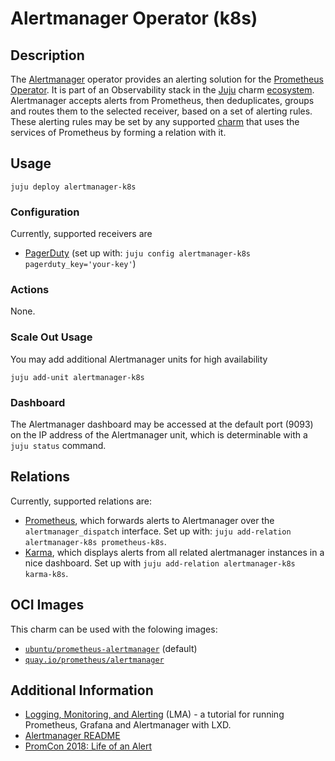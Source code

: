 # Alertmanager Operator (k8s)

## Description

The [Alertmanager] operator provides an alerting solution for the [Prometheus][Prometheus Docs] 
[Operator][Prometheus Operator]. It is part of an Observability stack in the [Juju] charm
[ecosystem]. Alertmanager accepts alerts from Prometheus, then deduplicates, groups
and routes them to the selected receiver, based on a set of alerting rules. These
alerting rules may be set by any supported [charm] that uses the services of
Prometheus by forming a relation with it.

[Alertmanager]: https://prometheus.io/docs/alerting/latest/alertmanager/
[Prometheus Docs]: https://prometheus.io/docs/introduction/overview/
[Prometheus Operator]: https://github.com/canonical/prometheus-operator
[Juju]: https://jaas.ai/
[ecosystem]: https://charmhub.io/
[charm]: https://charmhub.io/

## Usage

    juju deploy alertmanager-k8s


### Configuration

Currently, supported receivers are
  - [PagerDuty](https://www.pagerduty.com/) (set up with:
    `juju config alertmanager-k8s pagerduty_key='your-key'`)

### Actions
None.

### Scale Out Usage

You may add additional Alertmanager units for high availability

    juju add-unit alertmanager-k8s

### Dashboard

The Alertmanager dashboard may be accessed at the default port (9093) on the IP
address of the Alertmanager unit, which is determinable with a `juju status` command.

## Relations

Currently, supported relations are:
  - [Prometheus](https://github.com/canonical/prometheus-operator), which forwards alerts to
    Alertmanager over the `alertmanager_dispatch` interface. Set up with: 
    `juju add-relation alertmanager-k8s prometheus-k8s`.
  - [Karma](https://github.com/canonical/karma-operator), which displays alerts from all related alertmanager instances 
    in a nice dashboard.
    Set up with `juju add-relation alertmanager-k8s karma-k8s`.


## OCI Images
This charm can be used with the folowing images:
- [`ubuntu/prometheus-alertmanager`](https://hub.docker.com/r/ubuntu/prometheus-alertmanager) (default)
- [`quay.io/prometheus/alertmanager`](https://quay.io/repository/prometheus/alertmanager?tab=tags)


## Additional Information
- [Logging, Monitoring, and Alerting](https://discourse.ubuntu.com/t/logging-monitoring-and-alerting/19151) (LMA) - 
  a tutorial for running Prometheus, Grafana and Alertmanager with LXD.
- [Alertmanager README](https://github.com/prometheus/alertmanager)
- [PromCon 2018: Life of an Alert](https://youtube.com/watch?v=PUdjca23Qa4)
